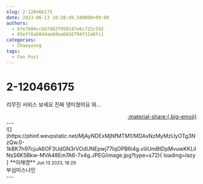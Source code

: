 ```yaml
---
slug: 2-120466175
date: 2023-06-13 18:28:49.580000+09:00
authors:
  - bfe7b04ccbb7d62f950147e6c722c592
  - 65eff6ab044ae8dea6816794f11a6fc1
categories:
  - Chaeyoung
tags:
  - Fan Post
---
```


# 2-120466175

<div class="post-container" markdown="1">
<div class="content-container md-sidebar__scrollwrap" markdown="1">

리무진 서비스 보세요 진짜 댕미쳤어요 와…

</div>
</div>

<div style="text-align: right;" markdown="1">
<a href="https://weverse.io/fromis9/fanpost/2-120466175" style="text-align: right;">:material-share:{.big-emoji}</a>
</div>
---

<div class="comments-container md-sidebar__scrollwrap" markdown="1">
<div class="comment" markdown="1">
<div class='id-container' markdown="1">
![](https://phinf.wevpstatic.net/MjAyNDExMjNfMTM1/MDAxNzMyMzUyOTg3NzQw.0-1kBK7h97cjuA6OF3UdGN3rVOdUNEpwj77IqOPB6i4g.vliiUmBtDpMvuwKKLiINsS6K5Bkw-MVA48Em7A6-7v4g.JPEG/image.jpg?type=s72){ loading=lazy }
**<span class="artist">이채영</span>** <small>Jun 13 2023, 18:29</small><br>
</div>
<div class='comment-body' markdown="1">
부심미스나인
</div>
</div>
</div>
---
